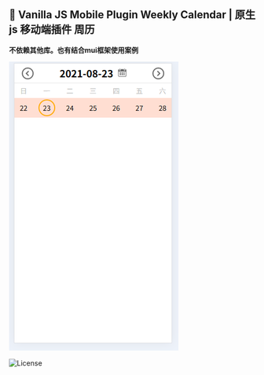 ## 📐  Vanilla JS Mobile Plugin Weekly Calendar | 原生js 移动端插件 周历


**不依赖其他库。也有结合mui框架使用案例**  

![Preview](./images/example.png)


![License](https://img.shields.io/badge/License-MIT-green)

